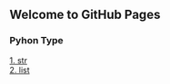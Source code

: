 ## Welcome to GitHub Pages
### Pyhon Type
[1. str](/html/python_str.html)<br/>
[2. list](/html/python_list.html)
